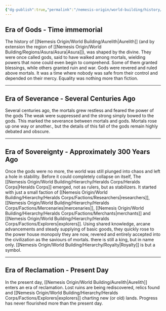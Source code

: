```yaml
---
{"dg-publish":true,"permalink":"/nemesis-origin/world-building/history/timeline-of-aurelith/"}
---
```


## Era of Gods - Time immemorial
The history of [[Nemesis Origin/World Building/Aurelith\|Aurelith]] (and by extension the region of [[Nemesis Origin/World Building/Regions/Asura/Asura\|Asura]]), was shaped by the divine. They were once called gods, said to have walked among mortals, wielding powers that none could even begin to comprehend. Some of them granted blessings, while others granted ruin and war. Gods were revered and ruled above mortals. It was a time where nobody was safe from their control and depended on their mercy. Equality was nothing more than fiction. 

---
## Era of Severance - Several Centuries Ago
Several centuries ago, the mortals grew restless and feared the power of the gods The weak were suppressed and the strong simply bowed to the gods. This marked the severance between mortals and gods. Mortals rose up one way or another., but the details of this fall of the gods remain highly debated and obscure.

---
## Era of Sovereignty -  Approximately 300 Years Ago
Once the gods were no more, the world was still plunged into chaos and left a hole in stability. Before it could completely collapse on itself, The [[Nemesis Origin/World Building/Hierarchy/Heralds Corps/Heralds Corps\|Heralds Corps]] emerged, not as rulers, but as stabilizers. It started with just a small faction of [[Nemesis Origin/World Building/Hierarchy/Heralds Corps/Factions/Researchers\|researchers]], [[Nemesis Origin/World Building/Hierarchy/Heralds Corps/Factions/Mercenaries\|mercenaries]], [[Nemesis Origin/World Building/Hierarchy/Heralds Corps/Factions/Merchants\|merchants]] and [[Nemesis Origin/World Building/Hierarchy/Heralds Corps/Factions/Explorers\|explorers]]. Using shared knowledge, arcane advancements and steady supplying of basic goods, they quickly rose to the power house monopoly they are now, revered and entirely accepted into the civilization as the saviours of mortals. there is still a king, but in name only. [[Nemesis Origin/World Building/Hierarchy/Royalty\|Royalty]] is but a symbol.

---
## Era of Reclamation - Present Day
In the present day, [[Nemesis Origin/World Building/Aurelith\|Aurelith]] enters an era of reclamation. Lost ruins are being rediscovered, relics found and [[Nemesis Origin/World Building/Hierarchy/Heralds Corps/Factions/Explorers\|explorers]] charting new (or old) lands. Progress has never flourished more than the present day. 